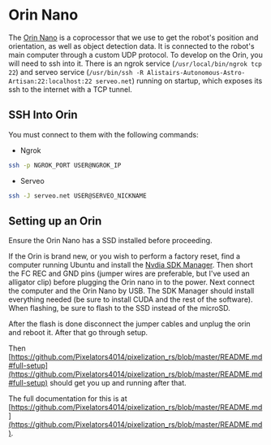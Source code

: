 # Orin Nano

The [Orin Nano](https://www.nvidia.com/en-us/autonomous-machines/embedded-systems/jetson-orin/) is a coprocessor that we use to get the robot's position and orientation, as well as object detection data. It is connected to the robot's main computer through a custom UDP protocol. To develop on the Orin, you will need to ssh into it. There is an ngrok service (`/usr/local/bin/ngrok tcp 22`) and serveo service (`/usr/bin/ssh -R Alistairs-Autonomous-Astro-Artisan:22:localhost:22 serveo.net`) running on startup, which exposes its ssh to the internet with a TCP tunnel.

## SSH Into Orin

You must connect to them with the following commands:
- Ngrok
```bash
ssh -p NGROK_PORT USER@NGROK_IP
```
- Serveo
```bash
ssh -J serveo.net USER@SERVEO_NICKNAME
```

## Setting up an Orin

Ensure the Orin Nano has a SSD installed before proceeding.

If the Orin is brand new, or you wish to perform a factory reset, find a computer running Ubuntu and install the [Nvdia SDK Manager](https://developer.nvidia.com/sdk-manager). Then short the FC REC and GND pins (jumper wires are preferable, but I've used an alligator clip) before plugging the Orin nano in to the power. Next connect the computer and the Orin Nano by USB. The SDK Manager should install everything needed (be sure to install CUDA and the rest of the software). When flashing, be sure to flash to the SSD instead of the microSD.

After the flash is done disconnect the jumper cables and unplug the orin and reboot it. After that go through setup.

Then [https://github.com/Pixelators4014/pixelization_rs/blob/master/README.md#full-setup](https://github.com/Pixelators4014/pixelization_rs/blob/master/README.md#full-setup) should get you up and running after that.

The full documentation for this is at [https://github.com/Pixelators4014/pixelization_rs/blob/master/README.md](https://github.com/Pixelators4014/pixelization_rs/blob/master/README.md).

